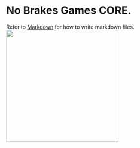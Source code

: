 # No Brakes Games **CORE**.
Refer to [Markdown](http://daringfireball.net/projects/markdown/) for how to write markdown files.
<img src="resources/NBG_Logo.svg" width="300">
